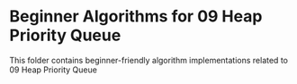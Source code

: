 # Beginner Algorithms for 09 Heap Priority Queue
This folder contains beginner-friendly algorithm implementations related to 09 Heap Priority Queue
